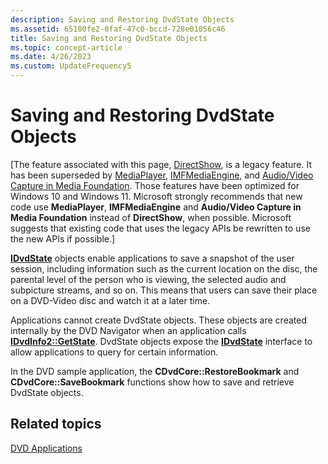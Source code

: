```yaml
---
description: Saving and Restoring DvdState Objects
ms.assetid: 65180fe2-0faf-47c0-bccd-728e01056c46
title: Saving and Restoring DvdState Objects
ms.topic: concept-article
ms.date: 4/26/2023
ms.custom: UpdateFrequency5
---
```


# Saving and Restoring DvdState Objects

\[The feature associated with this page, [DirectShow](/windows/win32/directshow/directshow), is a legacy feature. It has been superseded by [MediaPlayer](/uwp/api/Windows.Media.Playback.MediaPlayer), [IMFMediaEngine](/windows/win32/api/mfmediaengine/nn-mfmediaengine-imfmediaengine), and [Audio/Video Capture in Media Foundation](/windows/win32/medfound/audio-video-capture-in-media-foundation). Those features have been optimized for Windows 10 and Windows 11. Microsoft strongly recommends that new code use **MediaPlayer**, **IMFMediaEngine** and **Audio/Video Capture in Media Foundation** instead of **DirectShow**, when possible. Microsoft suggests that existing code that uses the legacy APIs be rewritten to use the new APIs if possible.\]

[**IDvdState**](/windows/desktop/api/Strmif/nn-strmif-idvdstate) objects enable applications to save a snapshot of the user session, including information such as the current location on the disc, the parental level of the person who is viewing, the selected audio and subpicture streams, and so on. This means that users can save their place on a DVD-Video disc and watch it at a later time.

Applications cannot create DvdState objects. These objects are created internally by the DVD Navigator when an application calls [**IDvdInfo2::GetState**](/windows/desktop/api/Strmif/nf-strmif-idvdinfo2-getstate). DvdState objects expose the [**IDvdState**](/windows/desktop/api/Strmif/nn-strmif-idvdstate) interface to allow applications to query for certain information.

In the DVD sample application, the **CDvdCore::RestoreBookmark** and **CDvdCore::SaveBookmark** functions show how to save and retrieve DvdState objects.

## Related topics

<dl> <dt>

[DVD Applications](dvd-applications.md)
</dt> </dl>

 

 



